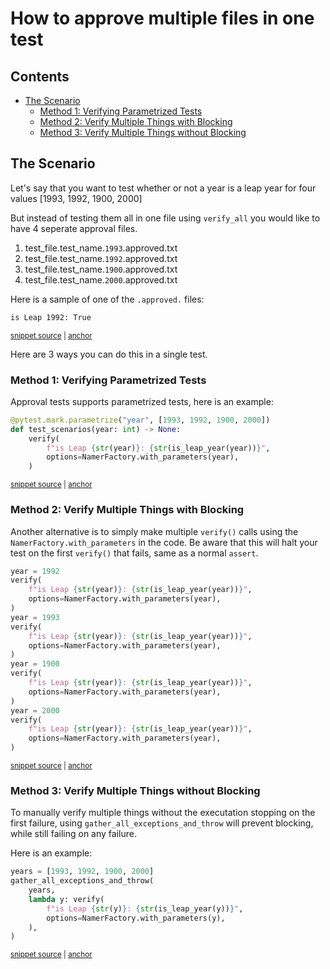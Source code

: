 # How to approve multiple files in one test

<!-- toc -->
## Contents

  * [The Scenario](#the-scenario)
    * [Method 1: Verifying Parametrized Tests](#method-1-verifying-parametrized-tests)
    * [Method 2: Verify Multiple Things with Blocking](#method-2-verify-multiple-things-with-blocking)
    * [Method 3: Verify Multiple Things without Blocking](#method-3-verify-multiple-things-without-blocking)<!-- endToc -->

## The Scenario

Let's say that you want to test whether or not a year is a leap year for four values [1993, 1992, 1900, 2000]

But instead of testing them all in one file using `verify_all` 
you would like to have 4 seperate approval files.


1. test_file.test_name.`1993`.approved.txt
2. test_file.test_name.`1992`.approved.txt
3. test_file.test_name.`1900`.approved.txt
4. test_file.test_name.`2000`.approved.txt

Here is a sample of one of the `.approved.` files:

<!-- snippet: test_scenarios.test_manual_scenarios.1992.approved.txt -->
<a id='snippet-test_scenarios.test_manual_scenarios.1992.approved.txt'></a>
```txt
is Leap 1992: True
```
<sup><a href='/tests/approved_files/test_scenarios.test_manual_scenarios.1992.approved.txt#L1-L1' title='Snippet source file'>snippet source</a> | <a href='#snippet-test_scenarios.test_manual_scenarios.1992.approved.txt' title='Start of snippet'>anchor</a></sup>
<!-- endSnippet -->

Here are 3 ways you can do this in a single test.

### Method 1: Verifying Parametrized Tests

Approval tests supports parametrized tests, here is an example:

<!-- snippet: parametrized-test-example -->
<a id='snippet-parametrized-test-example'></a>
```py
@pytest.mark.parametrize("year", [1993, 1992, 1900, 2000])
def test_scenarios(year: int) -> None:
    verify(
        f"is Leap {str(year)}: {str(is_leap_year(year))}",
        options=NamerFactory.with_parameters(year),
    )
```
<sup><a href='/tests/test_scenarios.py#L26-L35' title='Snippet source file'>snippet source</a> | <a href='#snippet-parametrized-test-example' title='Start of snippet'>anchor</a></sup>
<!-- endSnippet -->

### Method 2: Verify Multiple Things with Blocking

Another alternative is to simply make multiple `verify()` calls using the `NamerFactory.with_parameters` in the code. 
Be aware that this will halt your test on the first `verify()` that fails, same as a normal `assert`.

<!-- snippet: multiple-verifies-with-blocking -->
<a id='snippet-multiple-verifies-with-blocking'></a>
```py
year = 1992
verify(
    f"is Leap {str(year)}: {str(is_leap_year(year))}",
    options=NamerFactory.with_parameters(year),
)
year = 1993
verify(
    f"is Leap {str(year)}: {str(is_leap_year(year))}",
    options=NamerFactory.with_parameters(year),
)
year = 1900
verify(
    f"is Leap {str(year)}: {str(is_leap_year(year))}",
    options=NamerFactory.with_parameters(year),
)
year = 2000
verify(
    f"is Leap {str(year)}: {str(is_leap_year(year))}",
    options=NamerFactory.with_parameters(year),
)
```
<sup><a href='/tests/test_scenarios.py#L39-L60' title='Snippet source file'>snippet source</a> | <a href='#snippet-multiple-verifies-with-blocking' title='Start of snippet'>anchor</a></sup>
<!-- endSnippet -->

### Method 3: Verify Multiple Things without Blocking

To manually verify multiple things without the executation stopping on the first failure,
using `gather_all_exceptions_and_throw` will prevent blocking, while still failing on any failure.  

Here is an example:

<!-- snippet: multiple-verifies-without-blocking -->
<a id='snippet-multiple-verifies-without-blocking'></a>
```py
years = [1993, 1992, 1900, 2000]
gather_all_exceptions_and_throw(
    years,
    lambda y: verify(
        f"is Leap {str(y)}: {str(is_leap_year(y))}",
        options=NamerFactory.with_parameters(y),
    ),
)
```
<sup><a href='/tests/test_scenarios.py#L64-L73' title='Snippet source file'>snippet source</a> | <a href='#snippet-multiple-verifies-without-blocking' title='Start of snippet'>anchor</a></sup>
<!-- endSnippet -->







